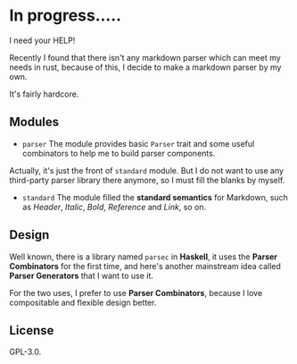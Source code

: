# In progress.....

I need your HELP!

Recently I found that there isn't any markdown parser which can meet my needs in rust, because of this, I decide to make a markdown parser by my own.

It's fairly hardcore.

## Modules

- `parser`
The module provides basic `Parser` trait and some useful combinators to help me to build parser components.

Actually, it's just the front of `standard` module. But I do not want to use any third-party parser library there anymore, so I must fill the blanks by myself.

- `standard`
The module filled the **standard semantics** for Markdown, such as *Header*, *Italic*, *Bold*, *Reference* and *Link*, so on.

## Design

Well known, there is a library named `parsec` in **Haskell**, it uses the **Parser Combinators** for the first time, and here's another mainstream idea called **Parser Generators** that I want to use it.

For the two uses, I prefer to use **Parser Combinators**, because I love compositable and flexible design better.

## License
GPL-3.0.
